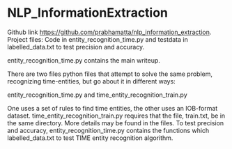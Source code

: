 NLP_InformationExtraction
=========================



Github link https://github.com/prabhamatta/nlp_information_extraction. Project files: Code in entity_recognition_time.py and testdata in labelled_data.txt to test precision and accuracy. 

entity_recognition_time.py contains the main writeup.

There are two files python files that attempt to solve the same problem, recognizing time-entities, but go about it in different ways:

entity_recognition_time.py 
and
time_entity_recognition_train.py

One uses a set of rules to find time entities, the other uses an IOB-format dataset.
time_entity_recognition_train.py requires that the file, train.txt, be in the same directory.
More details may be found in the files.
To test precision and accuracy, entity_recognition_time.py contains the functions which labelled_data.txt to test TIME entity recognition algorithm.